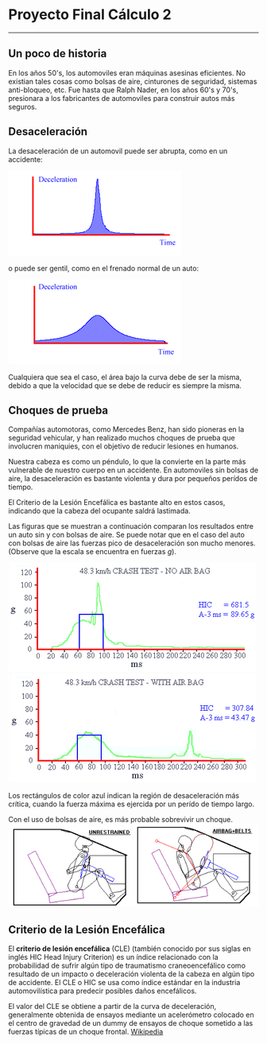 # Proyecto Final Cálculo 2
---

[//]: # (Image References)

[image1]: deceleration01.gif "Desaceleración Abrupta"
[image2]: ./Images/deceleration02.gif "Desaceleración Sutil"
[image3]: ./Images/crash_wtout.gif "Desaceleración Sutil"
[image4]: ./Images/crash_with.gif "Desaceleración Sutil"
[image5]: ./Images/aibarg.png "Desaceleración Sutil"



## Un poco de historia
En los años 50's, los automoviles eran máquinas asesinas eficientes. No existian tales cosas como bolsas de aire, cinturones de seguridad, sistemas anti-bloqueo, etc. Fue hasta que Ralph Nader, en los años 60's y 70's, presionara a los fabricantes de automoviles para construir autos más seguros.

## Desaceleración
La desaceleración de un automovil puede ser abrupta, como en un accidente:

![alt text][image1]

o puede ser gentil, como en el frenado normal de un auto:

![alt text][image2]

Cualquiera que sea el caso, el área bajo la curva debe de ser la misma, debido a que la velocidad que se debe de reducir es siempre la misma.

## Choques de prueba
Compañías automotoras, como Mercedes Benz, han sido pioneras en la seguridad vehicular, y han realizado muchos choques de prueba que involucren maniquies, con el objetivo de reducir lesiones en humanos.

Nuestra cabeza es como un péndulo, lo que la convierte en la parte más vulnerable de nuestro cuerpo en un accidente. En automoviles sin bolsas de aire, la desaceleración es bastante violenta y dura por pequeños perídos de tiempo.

El Criterio de la Lesión Encefálica es bastante alto en estos casos, indicando que la cabeza del ocupante saldrá lastimada. 

Las figuras que se muestran a continuación comparan los resultados entre un auto sin y con bolsas de aire. Se puede notar que en el caso del auto con bolsas de aire las fuerzas pico de desaceleración son mucho menores. (Observe que la escala se encuentra en fuerzas *g*).

![alt text][image3]
![alt text][image4]

Los rectángulos de color azul indican la región de desaceleración más crítica, cuando la fuerza máxima es ejercida por un perído de tiempo largo.

Con el uso de bolsas de aire, es más probable sobrevivir un choque.
![alt text][image5]



## Criterio de la Lesión Encefálica
El **criterio de lesión encefálica** (CLE) (también conocido por sus siglas en inglés HIC Head Injury Criterion) es un índice relacionado con la probabilidad de sufrir algún tipo de traumatismo craneoencefálico como resultado de un impacto o deceleración violenta de la cabeza en algún tipo de accidente. El CLE o HIC se usa como índice estándar en la industria automovilística para predecir posibles daños encefálicos.

El valor del CLE se obtiene a partir de la curva de deceleración, generalmente obtenida de ensayos mediante un acelerómetro colocado en el centro de gravedad de un dummy de ensayos de choque sometido a las fuerzas típicas de un choque frontal.
[Wikipedia](https://es.wikipedia.org/wiki/Criterio_de_lesi%C3%B3n_encef%C3%A1lica)
